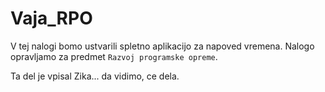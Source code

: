 # Vaja_RPO

V tej nalogi bomo ustvarili spletno aplikacijo za napoved vremena. Nalogo opravljamo za predmet `Razvoj programske opreme`.

Ta del je vpisal Zika... da vidimo, ce dela.
